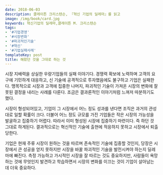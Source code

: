 ```yaml
---
date: 2018-06-03
description: 클레이튼 크리스텐슨, 『혁신 기업의 딜레마』를 읽고
image: /img/book/card.jpg
keywords: 혁신기업의 딜레마,클레이튼 M. 크리스텐슨
tags:
- '#기업경영'
- '#시장변화'
- '#파괴적인기술'
- '#혁신'
- '#기업실패사례'
templateKey: post
title: 해왔던 것을 그대로 하는 것
---
```


시장 지배력을 상실한 우량기업들의 실패 이야기다. 경쟁력 확보에 노력하며 고객의 요구에 기민하게 대응하고, 신 기술에 공격적으로 투자했음에도 불구하고 기업은 실패한다.  맹목적으로 시장과 고객에 집중한 나머지, 파괴적인 기술이 가져온 시장의 변화에 잘못된 결정을 내리는 사례를 다룬다. 조금은 결과론적인 이야기처럼 느껴저 따분하기도 했다.

시장이 형성되어있고, 기업이 그 시장에서 어느 정도 성과를 낸다면 조직은 과거의 관성대로 일할 확률이 크다. 더불어 어느 정도 규모를 가진 기업들은 작은 시장의 가능성을 발굴하고 집중하기 어렵다. 따라서 이미 형성된 시장에 집중하기 마련이다. 즉 하던 것 그대로 하게된다. 결과적으로는 혁신적인 기술에 출현에 적응하지 못하고 시장에서 퇴출당한다.

기업은 현재 주류 시장이 원하는 것을 따르며 존속적인 기술에 집중할 것인지, 당장은 시장에서 큰 성공을 얻지 못하지만 시장을 바꿀 파괴적인 기술을 발전시켜야 하는지 딜레마에 빠진다. 측정 가능하고 가시적인 시장을 잘 따르는 것도 중요하지만, 사람들이 욕망하는 것에 무엇인지 발견하고 학습하면서 시장의 변화를 이끄는 것이 기업이 살아남는 데 더욱 중요하다.